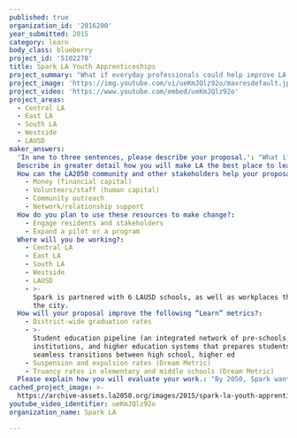 ```yaml
---
published: true
organization_id: '2016200'
year_submitted: 2015
category: learn
body_class: blueberry
project_id: '5102278'
title: Spark LA Youth Apprenticeships
project_summary: "What if everyday professionals could help improve LA’s dropout rate, right from their desks? By pairing students with mentors in exciting workplaces like Google and Hulu, Spark connects the dots between school and a future career. \r\n\r\n69% of LA students drop out in 9th grade, but if mentors can ignite a spark in them—in 7th and 8th grade—students would be motivated to stay in school. With less than 1% of the LA workforce serving as a mentor, Spark could reach every off-track 7th and 8th grader."
project_image: 'https://img.youtube.com/vi/ueKmJQlz92o/maxresdefault.jpg'
project_video: 'https://www.youtube.com/embed/ueKmJQlz92o'
project_areas:
  - Central LA
  - East LA
  - South LA
  - Westside
  - LAUSD
maker_answers:
  'In one to three sentences, please describe your proposal.': "What if everyday professionals could help improve LA’s dropout rate, right from their desks? By pairing students with mentors in exciting workplaces like Google and Hulu, Spark connects the dots between school and a future career. \r\n\r\n69% of LA students drop out in 9th grade, but if mentors can ignite a spark in them—in 7th and 8th grade—students would be motivated to stay in school. With less than 1% of the LA workforce serving as a mentor, Spark could reach every off-track 7th and 8th grader."
  Describe in greater detail how you will make LA the best place to learn.: "If LA is going to be the best place to learn, learning cannot be isolated to schools, and the task of educating our youth cannot be given only to teachers. Spark engages working professionals throughout the city to mentor middle school students at-risk of dropping out, to be the next generation of architects, computer programmers, scientists, and more.\r\n\r\nSpark LA takes traditional classroom education and expands it, connecting it with real-life workplaces. In the spring of 2010, Spark LA launched with 13 students and a big vision: to meaningfully impact LA’s education landscape. By 2050, Spark envisions every off-track LA student being matched with a mentor who inspires them to stay in school and graduate, effectively making LA the best place to learn.\r\n\r\nIn the current academic year, Spark LA is serving 350 LA students across 6 schools in underserved neighborhoods, such as Boyle Heights, East Hollywood, MacArthur Park, and South LA. We are also engaging over 600 mentors from over 20 of LA’s top companies, including Hulu, Cornerstone OnDemand, HBO, Union Bank, Wells Fargo Capital, Gensler, Pandora, and the Academy of Motion Picture Arts and Sciences.\r\n\r\nNot only do students and schools benefit, but LA’s top companies and their employees are directly engaged and supporting local education efforts. Spark provides companies with a turnkey employee engagement program. Mentors using Spark to build relationships across departments at their company, in addition to networking with mentors from other companies. 98% of mentors report that they are ‘proud’ their company partners with Spark, thus increasing employee brand loyalty and engagement.\r\n\r\nWhat’s more, the Spark Program works! Our results to date have shown that 89% of Spark students finish 8th grade on track for on time high school graduation, compared to 70% of their peers. Furthermore, 92% of Spark alumni have graduated high school on time, or are on track to do so, far surpassing local and national graduation rates of 70% and 80%, respectively.\r\n \r\nSpark LA is building a movement, with the goal of serving entire schools and neighborhoods by 2050. As more students see the relevance of their education through Spark, local graduation rates will improve, and youth will have the skills and career exposure that will help them succeed in their academic, professional, and personal lives. Imagine all at-risk LA students being matched with a mentor; what a great city in which to learn!"
  How can the LA2050 community and other stakeholders help your proposal succeed?:
    - Money (financial capital)
    - Volunteers/staff (human capital)
    - Community outreach
    - Network/relationship support
  How do you plan to use these resources to make change?:
    - Engage residents and stakeholders
    - Expand a pilot or a program
  Where will you be working?:
    - Central LA
    - East LA
    - South LA
    - Westside
    - LAUSD
    - >-
      Spark is partnered with 6 LAUSD schools, as well as workplaces throughout
      the city.
  How will your proposal improve the following “Learn” metrics?:
    - District-wide graduation rates
    - >-
      Student education pipeline (an integrated network of pre-schools, K-12
      institutions, and higher education systems that prepares students for
      seamless transitions between high school, higher ed
    - Suspension and expulsion rates (Dream Metric)
    - Truancy rates in elementary and middle schools (Dream Metric)
  Please explain how you will evaluate your work.: "By 2050, Spark wants to match every struggling LA middle schooler with a mentor from a local workplace. To achieve this, we need to build long-term partnerships with more schools, as well as with the biggest companies in LA. We need to deepen our engagement with each of our current corporate partners by involving more employees each semester. Additionally, we need to launch new partnerships with companies that are excited about getting their employees involved. \r\n\r\nBy 2050, Spark wants every LA student to finish 8th grade on track for graduation. To do so, we help struggling 7th and 8th graders to improve their social/emotional and workforce skills, and school performance. To evaluate our progress, we have a data-sharing agreement with LAUSD through which we track students’ grades and attendance records. We also have students, parents, teachers, and mentors complete pre-, mid-, and post-program surveys geared towards tracking changes in students’ social/emotional and workforce skills. "
cached_project_image: >-
  https://archive-assets.la2050.org/images/2015/spark-la-youth-apprenticeships/img.youtube.com/vi/ueKmJQlz92o/maxresdefault.jpg
youtube_video_identifier: ueKmJQlz92o
organization_name: Spark LA

---
```

